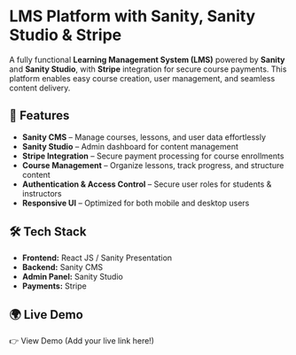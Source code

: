 # LMS Platform with Sanity, Sanity Studio & Stripe  

A fully functional **Learning Management System (LMS)** powered by **Sanity** and **Sanity Studio**, with **Stripe** integration for secure course payments. This platform enables easy course creation, user management, and seamless content delivery.  

## 🚀 Features  
- **Sanity CMS** – Manage courses, lessons, and user data effortlessly  
- **Sanity Studio** – Admin dashboard for content management  
- **Stripe Integration** – Secure payment processing for course enrollments  
- **Course Management** – Organize lessons, track progress, and structure content  
- **Authentication & Access Control** – Secure user roles for students & instructors  
- **Responsive UI** – Optimized for both mobile and desktop users  

## 🛠 Tech Stack  
- **Frontend:** React JS / Sanity Presentation   
- **Backend:** Sanity CMS  
- **Admin Panel:** Sanity Studio  
- **Payments:** Stripe  

## 🌍 Live Demo
👉 View Demo (Add your live link here!)
